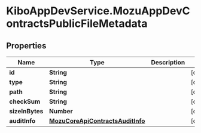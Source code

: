 # KiboAppDevService.MozuAppDevContractsPublicFileMetadata

## Properties

Name | Type | Description | Notes
------------ | ------------- | ------------- | -------------
**id** | **String** |  | [optional] 
**type** | **String** |  | [optional] 
**path** | **String** |  | [optional] 
**checkSum** | **String** |  | [optional] 
**sizeInBytes** | **Number** |  | [optional] 
**auditInfo** | [**MozuCoreApiContractsAuditInfo**](MozuCoreApiContractsAuditInfo.md) |  | [optional] 


